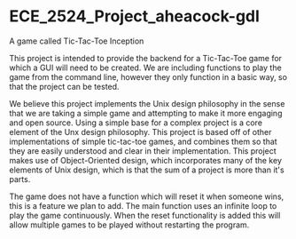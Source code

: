 ECE_2524_Project_aheacock-gdl
=============================

<!-- more -->
A game called Tic-Tac-Toe Inception

This project is intended to provide the backend for a Tic-Tac-Toe game for which a GUI will need to be created.
We are including functions to play the game from the command line, however they only function in a basic way, so that the
project can be tested.

We believe this project implements the Unix design philosophy in the sense that we are taking a simple game
and attempting to make it more engaging and open source. Using a simple base for a complex project is a core
element of the Unx design philosophy. This project is based off of other implementations of simple tic-tac-toe games,
and combines them so that they are easily understood and clear in their implementation. This project makes use of Object-Oriented
design, which incorporates many of the key elements of Unix design, which is that the sum of a project is more than it's parts.

The game does not have a function which will reset it when someone wins, this is a feature we plan to add. The main function uses an infinite loop to play the game continuously. When the reset functionality is added this will allow multiple games to be played without restarting the program.
